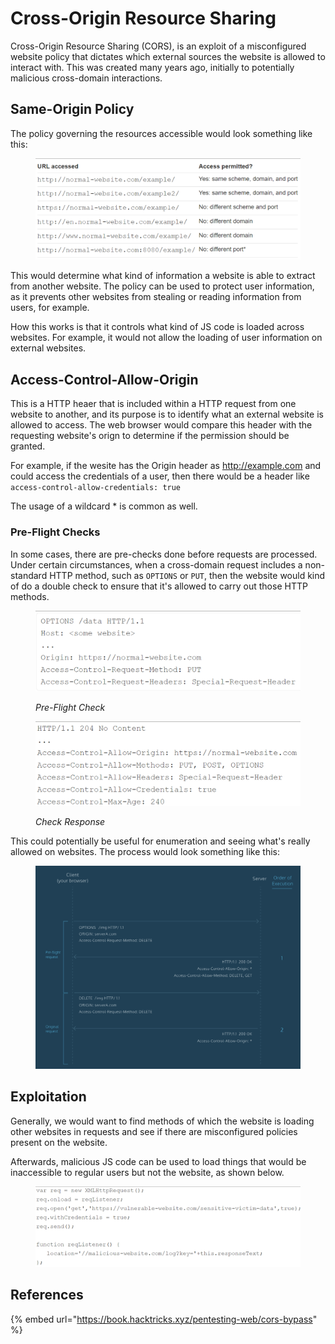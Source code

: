 # Cross-Origin Resource Sharing

Cross-Origin Resource Sharing (CORS), is an exploit of a misconfigured website policy that dictates which external sources the website is allowed to interact with. This was created many years ago, initially to potentially malicious cross-domain interactions.

## Same-Origin Policy

The policy governing the resources accessible would look something like this:

<figure><img src="../.gitbook/assets/image (2341).png" alt=""><figcaption></figcaption></figure>

This would determine what kind of information a website is able to extract from another website. The policy can be used to protect user information, as it prevents other websites from stealing or reading information from users, for example.&#x20;

How this works is that it controls what kind of JS code is loaded across websites. For example, it would not allow the loading of user information on external websites.&#x20;

## Access-Control-Allow-Origin

This is a HTTP heaer that is included within a HTTP request from one website to another, and its purpose is to identify what an external website is allowed to access. The web browser would compare this header with the requesting website's orign to determine if the permission should be granted.&#x20;

For example, if the wesite has the Origin header as http://example.com and could access the credentials of a user, then there would be a header like `access-control-allow-credentials: true`

The usage of a wildcard \* is common as well.&#x20;

### Pre-Flight Checks

In some cases, there are pre-checks done before requests are processed. Under certain circumstances, when a cross-domain request includes a non-standard HTTP method, such as `OPTIONS` or `PUT`, then the website would kind of do a double check to ensure that it's allowed to carry out those HTTP methods.&#x20;

<figure><img src="../.gitbook/assets/image (3104).png" alt=""><figcaption><p><em>Pre-Flight Check</em></p></figcaption></figure>

<figure><img src="../.gitbook/assets/image (1974).png" alt=""><figcaption><p><em>Check Response</em></p></figcaption></figure>

This could potentially be useful for enumeration and seeing what's really allowed on websites. The process would look something like this:

<figure><img src="../.gitbook/assets/image (2052).png" alt=""><figcaption></figcaption></figure>

## Exploitation

Generally, we would want to find methods of which the website is loading other websites in requests and see if there are misconfigured policies present on the website.

Afterwards, malicious JS code can be used to load things that would be inaccessible to regular users but not the website, as shown below.

<figure><img src="../.gitbook/assets/image (3345).png" alt=""><figcaption></figcaption></figure>

## References

{% embed url="https://book.hacktricks.xyz/pentesting-web/cors-bypass" %}
